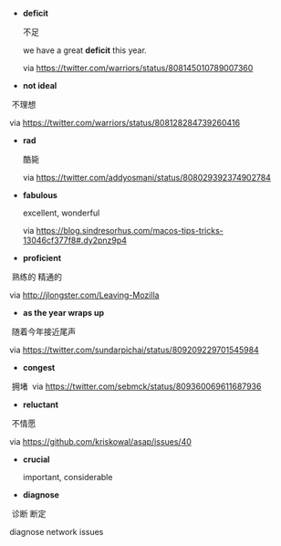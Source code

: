 * __deficit__

  不足 
  
  we have a great __deficit__ this year.
  
  via https://twitter.com/warriors/status/808145010789007360
  
* __not ideal__

  不理想
  
  via https://twitter.com/warriors/status/808128284739260416
  
* __rad__

  酷毙
  
  via https://twitter.com/addyosmani/status/808029392374902784
  
* __fabulous__

  excellent, wonderful
  
  via https://blog.sindresorhus.com/macos-tips-tricks-13046cf377f8#.dy2pnz9p4


* __proficient__

  熟练的 精通的
  
  via http://jlongster.com/Leaving-Mozilla 


* __as the year wraps up__

  随着今年接近尾声
  
  via https://twitter.com/sundarpichai/status/809209229701545984
  
* __congest__
  
  拥堵
  via https://twitter.com/sebmck/status/809360069611687936
  
* __reluctant__

  不情愿
  
  via https://github.com/kriskowal/asap/issues/40
  
* __crucial__

  important, considerable
  
* __diagnose__

  诊断 断定
  
  diagnose network issues
